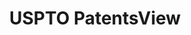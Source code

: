 ---
bigquery: https://console.cloud.google.com/bigquery?p=patents-public-data&d=patentsview&page=dataset
citation: Attribution should be given to PatentsView for use, distribution, or derivative
  works.
code: https://github.com/CSSIP-AIR/PatentsView-Code-Snippets/
contributors: USPTO
cost: None
description: 'PatentsView includes US patent data including raw data (summaries, applications,
  pregrant applications), disambugations of inventors and assignees, and inventor
  gender estimates.  Also foreign priority data, # of figures and sheets, and government
  interest statements.'
documentation: https://patentsview.org/query/builder-faqs
last_edit: 04/11/2022, 09:45:20
location: https://patentsview.org/
maintained_by: USPTO
record_creation_timestamp: 12/2/2020 17:20:46
schema_fields:
- organization_id
- exemplary
- num
- subclass
- disclaimer_date
- disamb_assignee_id_20190312
- fname
- sector_title
- subgroup
- rel_id
- category_id
- disamb_assignee_id_20191008
- deceased
- doc_type
- length
- latlong
- disamb_inventor_id_20170307
- doctype
- disamb_inventor_id_20171003
- level_two
- disamb_inventor_id_20200929
- classification_status
- latin_name
- reldocno
- name_first
- main_group
- num_claims
- disamb_inventor_id_20171226
- latitude
- city
- rawassignee_id
- type
- classification_data_source
- male
- disamb_inventor_id_20170808
- relkind
- variety
- disamb_assignee_id_20181127
- term_grant
- num_figures
- lapse_of_patent
- title
- text
- level_three
- location_id
- country
- lname
- id
- longitude
- state
- gi_statement
- rawlocation_id
- assignee_id
- filename
- disamb_assignee_id_20190820
- disamb_assignee_id_20200331
- disamb_inventor_id_20190312
- applicant_type
- uuid
- group_id
- disamb_inventor_id_20200331
- action_date
- subclass_id
- kind
- disamb_assignee_id_20200929
- status
- role
- rawinventor_id
- f102_date
- field_id
- disamb_inventor_id_20191008
- num_sheets
- section_id
- disamb_inventor_id_20181127
- group
- attribution_status
- mainclass_id
- classification_value
- organization
- disamb_assignee_id_20191231
- citation_id
- f371_date
- county_fips
- disamb_inventor_id_20200630
- disamb_inventor_id_20190820
- number
- level_one
- subgroup_id
- name
- male_flag
- application_id
- withdrawn
- section
- contract_award_number
- category
- disamb_inventor_id_20191231
- designation
- field_title
- lawyer_id
- term_disclaimer
- state_fips
- disamb_assignee_id_20200630
- disamb_inventor_id_20180528
- disamb_inventor_id_20201229
- ipc_class
- abstract
- term_extension
- country_transformed
- publication_number
- series_code
- name_last
- dependent
- date
- _102_date
- _371_date
- classification_level
- subcategory_id
- ipc_version_indicator
- symbol_position
- patent_id
- sequence
- subsection_id
- county
- inventor_id
- rule_47
shortname: patentsview
tags:
- disambiguation
- United States
- gender
terms_of_use: Creative Commons Attribution 4.0 International License.
timeframe: 1963-1999
title: USPTO PatentsView
uuid: cf1780b1-e265-4e49-8d1d-83b9cfe0fd9a
---